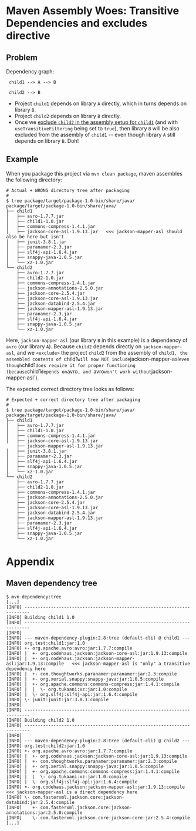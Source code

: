 # Maven Assembly Woes: Transitive Dependencies and excludes directive

## Problem

Dependency graph:

```
 child1 --> A --> B

 child2 --> B
```

* Project `child1` depends on library `A` directly, which in turns depends on library `B`.
* Project `child2` depends on library `B` directly.
* Once we [exclude `child2` in the assembly setup for `child1`](package/src/assembly/package.xml#L23-L25)
  (and with `useTransitiveFiltering` being set to `true`), then library `B` will be also excluded from the
  assembly of `child1` -- even though library `A` still depends on library `B`.  Doh!


## Example

When you package this project via `mvn clean package`, maven assembles the following directory:

```
# Actual + WRONG directory tree after packaging
#
$ tree package/target/package-1.0-bin/share/java/
package/target/package-1.0-bin/share/java/
├── child1
│   ├── avro-1.7.7.jar
│   ├── child1-1.0.jar
│   ├── commons-compress-1.4.1.jar
│   ├── jackson-core-asl-1.9.13.jar   <<< jackson-mapper-asl should also be here but isn't
│   ├── junit-3.8.1.jar
│   ├── paranamer-2.3.jar
│   ├── slf4j-api-1.6.4.jar
│   ├── snappy-java-1.0.5.jar
│   └── xz-1.0.jar
└── child2
    ├── avro-1.7.7.jar
    ├── child2-1.0.jar
    ├── commons-compress-1.4.1.jar
    ├── jackson-annotations-2.5.0.jar
    ├── jackson-core-2.5.4.jar
    ├── jackson-core-asl-1.9.13.jar
    ├── jackson-databind-2.5.4.jar
    ├── jackson-mapper-asl-1.9.13.jar
    ├── paranamer-2.3.jar
    ├── slf4j-api-1.6.4.jar
    ├── snappy-java-1.0.5.jar
    └── xz-1.0.jar
```

Here, `jackson-mapper-asl` (our library `B` in this example) is a dependency of `avro` (our library `A`).
Because `child2` depends directly on `jackson-mapper-asl`, and we `<exclude>` the project `child2` from
the assembly of `child1, the assembled contents of `child1` will now NOT include `jackson-mapper-asl`
even though `child1` does require it for proper functioning (because `child1` depends on `avro`, and
`avro` won't work without `jackson-mapper-asl`).

The expected correct directory tree looks as follows:

```
# Expected + correct directory tree after packaging
#
$ tree package/target/package-1.0-bin/share/java/
package/target/package-1.0-bin/share/java/
├── child1
│   ├── avro-1.7.7.jar
│   ├── child1-1.0.jar
│   ├── commons-compress-1.4.1.jar
│   ├── jackson-core-asl-1.9.13.jar
    ├── jackson-mapper-asl-1.9.13.jar
│   ├── junit-3.8.1.jar
│   ├── paranamer-2.3.jar
│   ├── slf4j-api-1.6.4.jar
│   ├── snappy-java-1.0.5.jar
│   └── xz-1.0.jar
└── child2
    ├── avro-1.7.7.jar
    ├── child2-1.0.jar
    ├── commons-compress-1.4.1.jar
    ├── jackson-annotations-2.5.0.jar
    ├── jackson-core-2.5.4.jar
    ├── jackson-core-asl-1.9.13.jar
    ├── jackson-databind-2.5.4.jar
    ├── jackson-mapper-asl-1.9.13.jar
    ├── paranamer-2.3.jar
    ├── slf4j-api-1.6.4.jar
    ├── snappy-java-1.0.5.jar
    └── xz-1.0.jar
```


# Appendix

## Maven dependency tree

```
$ mvn dependency:tree
[...]
[INFO] ------------------------------------------------------------------------
[INFO] Building child1 1.0
[INFO] ------------------------------------------------------------------------
[INFO]
[INFO] --- maven-dependency-plugin:2.8:tree (default-cli) @ child1 ---
[INFO] org.test:child1:jar:1.0
[INFO] +- org.apache.avro:avro:jar:1.7.7:compile
[INFO] |  +- org.codehaus.jackson:jackson-core-asl:jar:1.9.13:compile
[INFO] |  +- org.codehaus.jackson:jackson-mapper-asl:jar:1.9.13:compile   <<< jackson-mapper-asl is "only" a transitive dependency here
[INFO] |  +- com.thoughtworks.paranamer:paranamer:jar:2.3:compile
[INFO] |  +- org.xerial.snappy:snappy-java:jar:1.0.5:compile
[INFO] |  +- org.apache.commons:commons-compress:jar:1.4.1:compile
[INFO] |  |  \- org.tukaani:xz:jar:1.0:compile
[INFO] |  \- org.slf4j:slf4j-api:jar:1.6.4:compile
[INFO] \- junit:junit:jar:3.8.1:compile
[INFO]
[INFO] ------------------------------------------------------------------------
[INFO] Building child2 1.0
[INFO] ------------------------------------------------------------------------
[INFO]
[INFO] --- maven-dependency-plugin:2.8:tree (default-cli) @ child2 ---
[INFO] org.test:child2:jar:1.0
[INFO] +- org.apache.avro:avro:jar:1.7.7:compile
[INFO] |  +- org.codehaus.jackson:jackson-core-asl:jar:1.9.13:compile
[INFO] |  +- com.thoughtworks.paranamer:paranamer:jar:2.3:compile
[INFO] |  +- org.xerial.snappy:snappy-java:jar:1.0.5:compile
[INFO] |  +- org.apache.commons:commons-compress:jar:1.4.1:compile
[INFO] |  |  \- org.tukaani:xz:jar:1.0:compile
[INFO] |  \- org.slf4j:slf4j-api:jar:1.6.4:compile
[INFO] +- org.codehaus.jackson:jackson-mapper-asl:jar:1.9.13:compile   <<< jackson-mapper-asl is a direct dependency here
[INFO] \- com.fasterxml.jackson.core:jackson-databind:jar:2.5.4:compile
[INFO]    +- com.fasterxml.jackson.core:jackson-annotations:jar:2.5.0:compile
[INFO]    \- com.fasterxml.jackson.core:jackson-core:jar:2.5.4:compile
[...]
```
